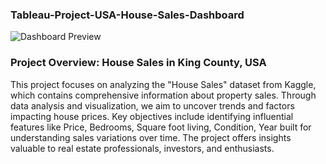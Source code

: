 ### Tableau-Project-USA-House-Sales-Dashboard


![Dashboard Preview](https://github.com/DhruvBhatnagar99/Tableau-Project-USA-House-Sales-Dashboard/assets/88309364/10aed9f0-6a75-4d4b-81b2-6a4d87b578c6)





### Project Overview: House Sales in King County, USA
This project focuses on analyzing the "House Sales" dataset from Kaggle, which contains comprehensive information about property sales. Through data analysis and visualization, we aim to uncover trends and factors impacting house prices. Key objectives include identifying influential features like Price, Bedrooms, Square foot living, Condition, Year built for understanding sales variations over time. The project offers insights valuable to real estate professionals, investors, and enthusiasts.
